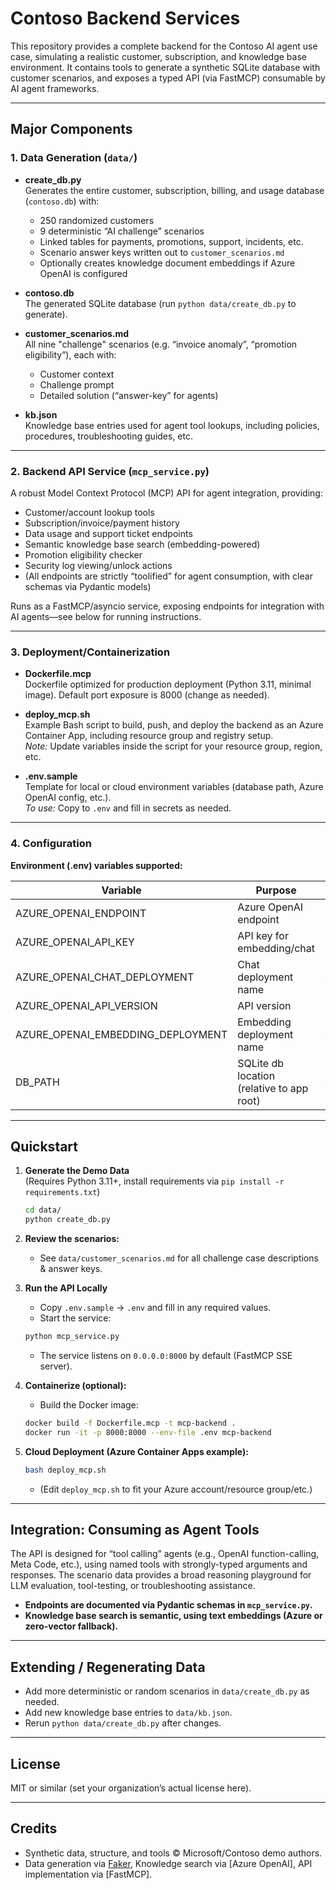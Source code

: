 # Contoso Backend Services  
  
This repository provides a complete backend for the Contoso AI agent use case, simulating a realistic customer, subscription, and knowledge base environment. It contains tools to generate a synthetic SQLite database with customer scenarios, and exposes a typed API (via FastMCP) consumable by AI agent frameworks.  
  
---  
  
  
## Major Components  
  
### 1. Data Generation (`data/`)  
  
- **create_db.py**    
  Generates the entire customer, subscription, billing, and usage database (`contoso.db`) with:  
    - 250 randomized customers  
    - 9 deterministic “AI challenge” scenarios  
    - Linked tables for payments, promotions, support, incidents, etc.  
    - Scenario answer keys written out to `customer_scenarios.md`  
    - Optionally creates knowledge document embeddings if Azure OpenAI is configured  
  
- **contoso.db**    
  The generated SQLite database (run `python data/create_db.py` to generate).  
  
- **customer_scenarios.md**    
  All nine "challenge" scenarios (e.g. “invoice anomaly”, “promotion eligibility”), each with:  
  - Customer context  
  - Challenge prompt  
  - Detailed solution (“answer-key” for agents)  
  
- **kb.json**    
  Knowledge base entries used for agent tool lookups, including policies, procedures, troubleshooting guides, etc.  
  
---  
  
### 2. Backend API Service (`mcp_service.py`)  
  
A robust Model Context Protocol (MCP) API for agent integration, providing:  
- Customer/account lookup tools  
- Subscription/invoice/payment history  
- Data usage and support ticket endpoints  
- Semantic knowledge base search (embedding-powered)  
- Promotion eligibility checker  
- Security log viewing/unlock actions  
- (All endpoints are strictly “toolified” for agent consumption, with clear schemas via Pydantic models)  
  
Runs as a FastMCP/asyncio service, exposing endpoints for integration with AI agents—see below for running instructions.  
  
---  
  
### 3. Deployment/Containerization  
  
- **Dockerfile.mcp**    
  Dockerfile optimized for production deployment (Python 3.11, minimal image). Default port exposure is 8000 (change as needed).  
  
- **deploy_mcp.sh**    
  Example Bash script to build, push, and deploy the backend as an Azure Container App, including resource group and registry setup.    
  _Note:_ Update variables inside the script for your resource group, region, etc.  
  
- **.env.sample**    
  Template for local or cloud environment variables (database path, Azure OpenAI config, etc.).    
  _To use:_ Copy to `.env` and fill in secrets as needed.  
  
---  
  
### 4. Configuration  
  
**Environment (.env) variables supported:**  
  
| Variable                          | Purpose                                          | Example Value                                           |  
|------------------------------------|--------------------------------------------------|--------------------------------------------------------|  
| AZURE_OPENAI_ENDPOINT             | Azure OpenAI endpoint                            | `https://YOUR_RESOURCE.openai.azure.com`               |  
| AZURE_OPENAI_API_KEY              | API key for embedding/chat                       | (xxxxxxxxxxxx)                         |  
| AZURE_OPENAI_CHAT_DEPLOYMENT      | Chat deployment name                             | `gpt-4o`                                               |  
| AZURE_OPENAI_API_VERSION          | API version                                      | `2025-03-01-preview`                                   |  
| AZURE_OPENAI_EMBEDDING_DEPLOYMENT | Embedding deployment name                        | `text-embedding-ada-002`                               |  
| DB_PATH                           | SQLite db location (relative to app root)        | `data/contoso.db`                                      |  
  
---  
  
## Quickstart  
  
1. **Generate the Demo Data**    
   (Requires Python 3.11+, install requirements via `pip install -r requirements.txt`)  
  
    ```bash  
    cd data/  
    python create_db.py  
    ```  
  
2. **Review the scenarios:**    
    - See `data/customer_scenarios.md` for all challenge case descriptions & answer keys.  
  
3. **Run the API Locally**  
  
   - Copy `.env.sample` → `.env` and fill in any required values.  
   - Start the service:  
  
    ```bash  
    python mcp_service.py  
    ```  
  
   - The service listens on `0.0.0.0:8000` by default (FastMCP SSE server).  
  
4. **Containerize (optional):**  
    - Build the Docker image:  
  
    ```bash  
    docker build -f Dockerfile.mcp -t mcp-backend .  
    docker run -it -p 8000:8000 --env-file .env mcp-backend  
    ```  
  
5. **Cloud Deployment (Azure Container Apps example):**  
  
    ```bash  
    bash deploy_mcp.sh  
    ```  
    - (Edit `deploy_mcp.sh` to fit your Azure account/resource group/etc.)  
  
---  
  
## Integration: Consuming as Agent Tools  
  
The API is designed for “tool calling” agents (e.g., OpenAI function-calling, Meta Code, etc.), using named tools with strongly-typed arguments and responses. The scenario data provides a broad reasoning playground for LLM evaluation, tool-testing, or troubleshooting assistance.  
  
- **Endpoints are documented via Pydantic schemas in `mcp_service.py`.**  
- **Knowledge base search is semantic, using text embeddings (Azure or zero-vector fallback).**  
  
---  
  
## Extending / Regenerating Data  
  
- Add more deterministic or random scenarios in `data/create_db.py` as needed.  
- Add new knowledge base entries to `data/kb.json`.  
- Rerun `python data/create_db.py` after changes.  
  
---  
  
## License  
  
MIT or similar (set your organization’s actual license here).  
  
---  
  
## Credits  
  
- Synthetic data, structure, and tools © Microsoft/Contoso demo authors.  
- Data generation via [Faker](https://faker.readthedocs.io/), Knowledge search via [Azure OpenAI], API implementation via [FastMCP].  
  